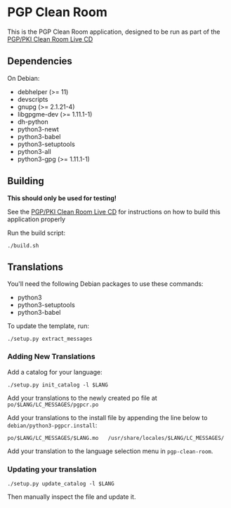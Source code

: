 PGP Clean Room
==============

This is the PGP Clean Room application, designed to be run as part of the
[PGP/PKI Clean Room Live CD](https://salsa.debian.org/tookmund-guest/make-pgp-clean-room)

Dependencies
------------
On Debian:

* debhelper (>= 11)
* devscripts
* gnupg (>= 2.1.21-4)
* libgpgme-dev (>= 1.11.1-1)
* dh-python
* python3-newt
* python3-babel
* python3-setuptools
* python3-all
* python3-gpg (>= 1.11.1-1)

Building
--------
**This should only be used for testing!**

See the [PGP/PKI Clean Room Live CD](https://salsa.debian.org/tookmund-guest/make-pgp-clean-room/blob/master/README.md)
for instructions on how to build this application properly

Run the build script:
```
./build.sh
```

Translations
------------
You'll need the following Debian packages to use these commands:

* python3
* python3-setuptools
* python3-babel

To update the template, run:
```
./setup.py extract_messages
```

### Adding New Translations
Add a catalog for your language:
```
./setup.py init_catalog -l $LANG
```

Add your translations to the newly created po file at `po/$LANG/LC_MESSAGES/pgpcr.po`

Add your translations to the install file by appending the line below to `debian/python3-pgpcr.install`:
```
po/$LANG/LC_MESSAGES/$LANG.mo	/usr/share/locales/$LANG/LC_MESSAGES/
```

Add your translation to the language selection menu in `pgp-clean-room`.

### Updating your translation
```
./setup.py update_catalog -l $LANG
```

Then manually inspect the file and update it.
